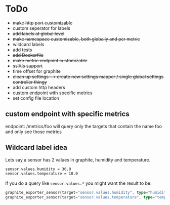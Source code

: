 # ToDo

- ~~make http port customizable~~
- custom seperator for labels
- ~~add labels at global level~~
- ~~make namespace customizable, both globally and per metric~~
- wildcard labels
- add tests
- ~~add Dockerfile~~
- ~~make metric endpoint customizable~~
- ~~ssl/tls support~~
- time offset for graphite
- ~~clean up settings --> create new settings mapper / single global settings controller thingy~~
- add custom http headers
- custom endpoint with specific metrics
- set config file location

## custom endpoint with specific metrics

endpoint: /metrics/foo
will query only the targets that contain the name foo and only see those metrics

## Wildcard label idea

Lets say a sensor has 2 values in graphite, humidity and temperature.

```txt
sensor.values.humidity = 36.0
sensor.values.temperature = 18.0
```

If you do a query like `sensor.values.*` you might want the result to be:

```Go
graphite_exporter_sensor{target="sensor.values.humidity", type="humidity"} 36.0
graphite_exporter_sensor{target="sensor.values.temperature", type="temperature"} 18.0
```